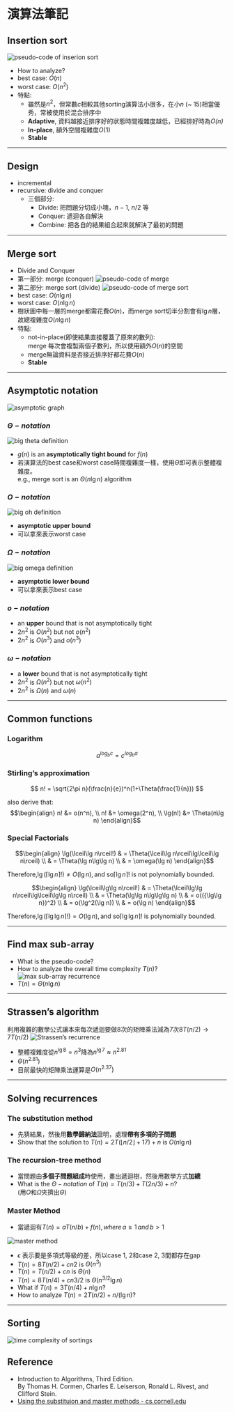 # 演算法筆記

## Insertion sort

![pseudo-code of inserion sort](https://i.imgur.com/YbtApbT.png)

- How to analyze?
- best case: $O(n)$
- worst case: $O(n^2)$
- 特點:
  - 雖然是$n^2$，但常數$c$相較其他sorting演算法小很多，在小$n$ (~ 15)相當優秀，常被使用於混合排序中
  - **Adaptive**, 資料越接近排序好的狀態時間複雜度越低，已經排好時為*O($n$)*
  - **In-place**, 額外空間複雜度$O(1)$
  - **Stable**

---

## Design

- incremental
- recursive: divide and conquer
  - 三個部分:
    - Divide: 把問題分切成小塊，$n - 1$, $n / 2$ 等
    - Conquer: 遞迴各自解決
    - Combine: 把各自的結果組合起來就解決了最初的問題

---

## Merge sort

- Divide and Conquer
- 第一部分: merge (conquer)
![pseudo-code of merge ](https://i.imgur.com/f5KefmM.png)
- 第二部分: merge sort (divide)
![pseudo-code of merge sort](https://i.imgur.com/YG49ykK.png)
- best case: $O(n \lg n)$
- worst case: $O(n \lg n)$
- 樹狀圖中每一層的merge都需花費$O(n)$，而merge sort切半分割會有$\lg n$層，故總複雜度$O(n \lg n)$
- 特點:
  - not-in-place(即使結果直接覆蓋了原來的數列): \
  merge 每次會複製兩個子數列，所以使用額外$O(n)$的空間
  - merge無論資料是否接近排序好都花費$O(n)$
  - **Stable**

---

## Asymptotic notation

![asymptotic graph](https://i.imgur.com/XbUR9I2.png)

### $\Theta-notation$

![big theta definition](https://i.imgur.com/hMTgLB1.png)

- $g(n)$ is an **asymptotically tight bound** for $f(n)$
- 若演算法的best case和worst case時間複雜度一樣，使用$\Theta$即可表示整體複雜度。\
e.g., merge sort is an $\Theta(n \lg n)$ algorithm

### $O-notation$

![big oh definition](https://i.imgur.com/wEUagYH.png)

- **asymptotic upper bound**
- 可以拿來表示worst case

### $\Omega-notation$

![big omega definition](https://i.imgur.com/EomnSoC.png)

- **asymptotic lower bound**
- 可以拿來表示best case

### $o-notation$

- an **upper** bound that is not asymptotically tight
- $2n^2$ is $O(n^2)$ but not $o(n^2)$
- $2n^2$ is $O(n^3)$ and $o(n^3)$

### $\omega-notation$

- a **lower** bound that is not asymptotically tight
- $2n^2$ is $\Omega(n^2)$ but not $\omega(n^2)$
- $2n^2$ is $\Omega(n)$ and $\omega(n)$

---

## Common functions

### Logarithm

$$
a^{log_bc} = c^{log_ba}
$$

### Stirling’s approximation

$$
n! = \sqrt{2\pi n}(\frac{n}{e})^n(1+\Theta(\frac{1}{n}))
$$

also derive that:
$$\begin{align}
n! &= o(n^n), \\
n! &= \omega(2^n), \\
\lg(n!) &= \Theta(n\lg n)
\end{align}$$

### Special Factorials

$$\begin{align}
\lg(\lceil\lg n\rceil!) & = \Theta(\lceil\lg n\rceil\lg\lceil\lg n\rceil) \\
& = \Theta(\lg n\lg\lg n) \\
& = \omega(\lg n)
\end{align}$$

$\text{Therefore,} \lg(\lceil\lg n\rceil!) \neq O(\lg n), \text{and so} \lceil\lg n\rceil!\text{ is not polynomially bounded.}$ 


$$\begin{align}
\lg(\lceil\lg\lg n\rceil!) & = \Theta(\lceil\lg\lg n\rceil\lg\lceil\lg\lg n\rceil) \\
& = \Theta(\lg\lg n\lg\lg\lg n) \\
& = o(({\lg\lg n})^2) \\
& = o(\lg^2(\lg n)) \\
& = o(\lg n)
\end{align}$$

$\text{Therefore,} \lg(\lceil\lg\lg n\rceil!) = O(\lg n), \text{and so} \lceil\lg\lg n\rceil! \text{ is polynomially bounded.}$ 

---

## Find max sub-array

- What is the pseudo-code?
- How to analyze the overall time complexity $T(n)$?
![max sub-array recurrence](https://i.imgur.com/mq1puAo.png)
- $T(n) = \Theta(n\lg n)$

---

## Strassen’s algorithm

利用複雜的數學公式讓本來每次遞迴要做8次的矩陣乘法減為7次$8T(n/2) \to 7T(n/2)$
![Strassen’s recurrence](https://i.imgur.com/TmnBkxB.png)

- 整體複雜度從$n^{\lg8} = n^3$降為$n^{\lg7} \approx n^{2.81}$
- $\Theta(n^{2.81})$
- 目前最快的矩陣乘法運算是$O(n^{2.37})$

---

## Solving recurrences

### The substitution method

- 先猜結果，然後用**數學歸納法**證明，處理**帶有多項的子問題**
- Show that the solution to $T(n) = 2T(\lfloor n/2 \rfloor + 17) + n$ is $O(n \lg n)$

### The recursion-tree method

- 當問題由**多個子問題組成**時使用，畫出遞迴樹，然後用數學方式**加總**
- What is the $\Theta-notation$ of $T(n) = T(n/3) + T(2n/3) + n$? \
(用$O$和$\Omega$夾擠出$\Theta$)

### Master Method

- 當遞迴有$T(n) = aT(n/b) + f(n),\,where\,a \geq 1\,and\,b\gt 1$

![master method](https://i.imgur.com/nCMPK4P.png)

- $\epsilon$ 表示要是多項式等級的差，所以case 1, 2和case 2, 3間都存在gap
- $T(n) = 8T(n/2) + cn2$ is $\Theta(n^3)$
- $T(n) = T(n/2) + cn$ is $\Theta(n)$
- $T(n) = 8T(n/4) + cn3/2$ is $\Theta(n^{3/2}\lg n)$
- What if $T(n) = 3T(n/4) + n \lg n$?
- How to analyze $T(n) = 2T(n/2) + n/(\lg n)$?

---

## Sorting

![time complexity of sortings](https://i.imgur.com/01JhMLk.png)

## Reference

- Introduction to Algorithms, Third Edition. \
By Thomas H. Cormen, Charles E. Leiserson, Ronald L. Rivest, and Clifford Stein.
- [Using the substituion and master methods - cs.cornell.edu](https://www.cs.cornell.edu/courses/cs3110/2014sp/recitations/24/using-the-substitution-and-master-method.html)
